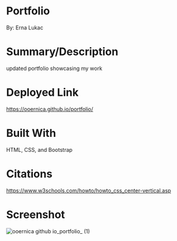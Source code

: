 # Portfolio
By: Erna Lukac

# Summary/Description
updated portfolio showcasing my work

# Deployed Link
https://ooernica.github.io/portfolio/

# Built With

HTML, CSS, and Bootstrap

# Citations

https://www.w3schools.com/howto/howto_css_center-vertical.asp

# Screenshot
![ooernica github io_portfolio_ (1)](https://user-images.githubusercontent.com/91104984/149438722-b9ee4720-761d-4941-acd9-228be868d570.png)

